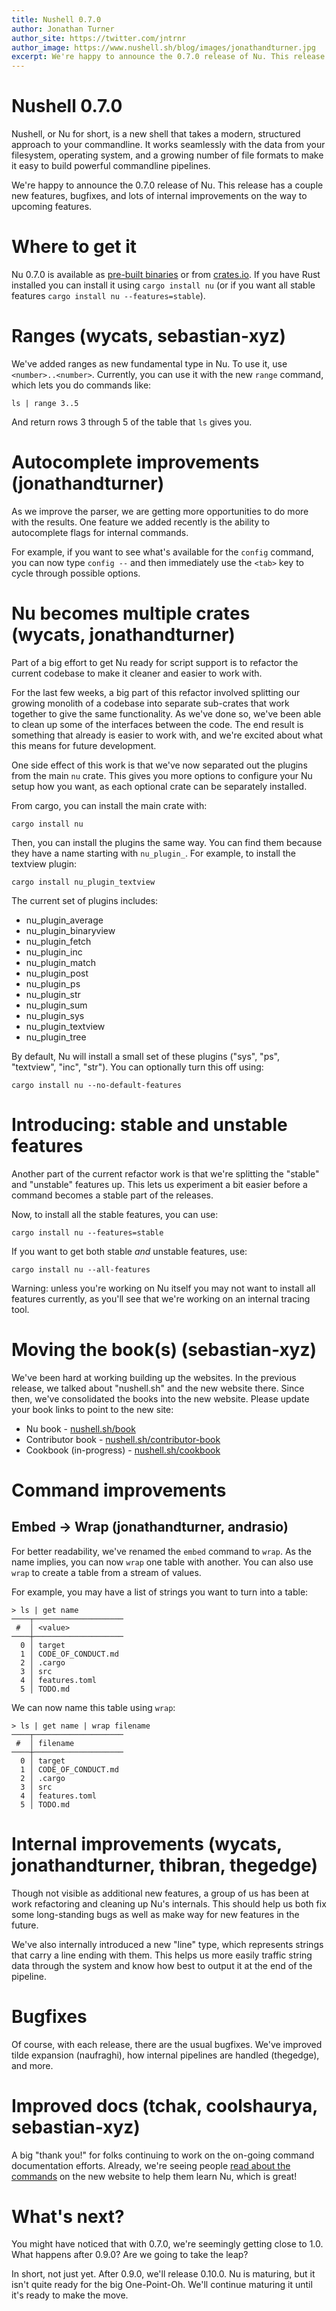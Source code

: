 ```yaml
---
title: Nushell 0.7.0
author: Jonathan Turner
author_site: https://twitter.com/jntrnr
author_image: https://www.nushell.sh/blog/images/jonathandturner.jpg
excerpt: We're happy to announce the 0.7.0 release of Nu. This release has a couple new features, bugfixes, and lots of internal improvements on the way to upcoming features.
---
```


# Nushell 0.7.0

Nushell, or Nu for short, is a new shell that takes a modern, structured approach to your commandline. It works seamlessly with the data from your filesystem, operating system, and a growing number of file formats to make it easy to build powerful commandline pipelines.

We're happy to announce the 0.7.0 release of Nu. This release has a couple new features, bugfixes, and lots of internal improvements on the way to upcoming features.

# Where to get it

Nu 0.7.0 is available as [pre-built binaries](https://github.com/nushell/nushell/releases/tag/0.7.0) or from [crates.io](https://crates.io/crates/nu). If you have Rust installed you can install it using `cargo install nu` (or if you want all stable features `cargo install nu --features=stable`).

# Ranges (wycats, sebastian-xyz)

We've added ranges as new fundamental type in Nu. To use it, use `<number>..<number>`. Currently, you can use it with the new `range` command, which lets you do commands like:

```
ls | range 3..5
```

And return rows 3 through 5 of the table that `ls` gives you.

# Autocomplete improvements (jonathandturner)

As we improve the parser, we are getting more opportunities to do more with the results. One feature we added recently is the ability to autocomplete flags for internal commands.

For example, if you want to see what's available for the `config` command, you can now type `config --` and then immediately use the `<tab>` key to cycle through possible options.

# Nu becomes multiple crates (wycats, jonathandturner)

Part of a big effort to get Nu ready for script support is to refactor the current codebase to make it cleaner and easier to work with.

For the last few weeks, a big part of this refactor involved splitting our growing monolith of a codebase into separate sub-crates that work together to give the same functionality. As we've done so, we've been able to clean up some of the interfaces between the code. The end result is something that already is easier to work with, and we're excited about what this means for future development.

One side effect of this work is that we've now separated out the plugins from the main `nu` crate. This gives you more options to configure your Nu setup how you want, as each optional crate can be separately installed.

From cargo, you can install the main crate with:

```
cargo install nu
```

Then, you can install the plugins the same way. You can find them because they have a name starting with `nu_plugin_`. For example, to install the textview plugin:

```
cargo install nu_plugin_textview
```

The current set of plugins includes:

- nu_plugin_average
- nu_plugin_binaryview
- nu_plugin_fetch
- nu_plugin_inc
- nu_plugin_match
- nu_plugin_post
- nu_plugin_ps
- nu_plugin_str
- nu_plugin_sum
- nu_plugin_sys
- nu_plugin_textview
- nu_plugin_tree

By default, Nu will install a small set of these plugins ("sys", "ps", "textview", "inc", "str"). You can optionally turn this off using:

```
cargo install nu --no-default-features
```

# Introducing: stable and unstable features

Another part of the current refactor work is that we're splitting the "stable" and "unstable" features up. This lets us experiment a bit easier before a command becomes a stable part of the releases.

Now, to install all the stable features, you can use:

```
cargo install nu --features=stable
```

If you want to get both stable _and_ unstable features, use:

```
cargo install nu --all-features
```

Warning: unless you're working on Nu itself you may not want to install all features currently, as you'll see that we're working on an internal tracing tool.

# Moving the book(s) (sebastian-xyz)

We've been hard at working building up the websites. In the previous release, we talked about "nushell.sh" and the new website there. Since then, we've consolidated the books into the new website. Please update your book links to point to the new site:

- Nu book - [nushell.sh/book](https://www.nushell.sh/book/)
- Contributor book - [nushell.sh/contributor-book](https://www.nushell.sh/contributor-book/)
- Cookbook (in-progress) - [nushell.sh/cookbook](https://www.nushell.sh/cookbook/)

# Command improvements

## Embed -> Wrap (jonathandturner, andrasio)

For better readability, we've renamed the `embed` command to `wrap`. As the name implies, you can now `wrap` one table with another. You can also use `wrap` to create a table from a stream of values.

For example, you may have a list of strings you want to turn into a table:

```
> ls | get name
────┬────────────────────
 #  │ <value>
────┼────────────────────
  0 │ target
  1 │ CODE_OF_CONDUCT.md
  2 │ .cargo
  3 │ src
  4 │ features.toml
  5 │ TODO.md
```

We can now name this table using `wrap`:

```
> ls | get name | wrap filename
────┬────────────────────
 #  │ filename
────┼────────────────────
  0 │ target
  1 │ CODE_OF_CONDUCT.md
  2 │ .cargo
  3 │ src
  4 │ features.toml
  5 │ TODO.md
```

# Internal improvements (wycats, jonathandturner, thibran, thegedge)

Though not visible as additional new features, a group of us has been at work refactoring and cleaning up Nu's internals. This should help us both fix some long-standing bugs as well as make way for new features in the future.

We've also internally introduced a new "line" type, which represents strings that carry a line ending with them. This helps us more easily traffic string data through the system and know how best to output it at the end of the pipeline.

# Bugfixes

Of course, with each release, there are the usual bugfixes. We've improved tilde expansion (naufraghi), how internal pipelines are handled (thegedge), and more.

# Improved docs (tchak, coolshaurya, sebastian-xyz)

A big "thank you!" for folks continuing to work on the on-going command documentation efforts. Already, we're seeing people [read about the commands](/book/command_reference.html) on the new website to help them learn Nu, which is great!

# What's next?

You might have noticed that with 0.7.0, we're seemingly getting close to 1.0. What happens after 0.9.0? Are we going to take the leap?

In short, not just yet. After 0.9.0, we'll release 0.10.0. Nu is maturing, but it isn't quite ready for the big One-Point-Oh. We'll continue maturing it until it's ready to make the move.
